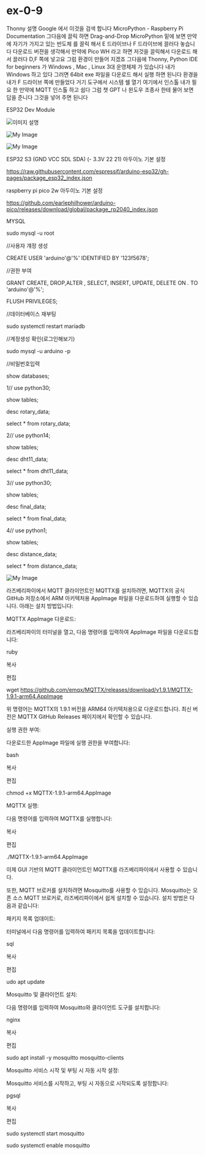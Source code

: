 # ex-0-9

Thonny 설명 Google 에서 이것을 검색 합니다 MicroPython - Raspberry Pi Documentation
그다음에 끌릭 하면 Drag-and-Drop MicroPython 밑에 보면 만약에 자기가 가지고 있는 반도체
를 끌릭 해서 E 드라이브나 F 드라이브에 끌러다 놓습니다 다운로드 버젼을 생각해서 만약에 
Pico WH 라고 하면 저것을 끌릭해서 다운로드 해서 끌러다 D,F 쪽에 넣고요 그럼 환경이 만들어
지겠죠 그다음에 Thonny, Python IDE for beginners 가 Windows , Mac , Linux 3대 운영체제
가 있습니다 내가 Windows 하고 있다 그러면 64bit exe 파일을 다운로드 해서 실행 하면 된니다
환경을 내가 F 드라이브 쪽에 만들었다 거기 도구에서 시스템 쉘 열기 여기에서 인스톨 내가 필요
한 만약에 MQTT 인스톨 하고 쉽다 그럼 챗 GPT 나 윈도우 조종사 한테 물어 보면 답을 준니다
그것을 넣어 주면 된니다

ESP32 Dev Module

![이미지 설명](https://github.com/suho9soft/ex-0-9/blob/main/%ED%99%94%EB%A9%B4%20%EC%BA%A1%EC%B2%98%202025-02-24%20121747.png)

![My Image](https://github.com/suho9soft/ex-0-9/blob/main/%ED%99%94%EB%A9%B4%20%EC%BA%A1%EC%B2%98%202025-02-24%20122428.png)

![My Image](https://github.com/suho9soft/ex-0-9/blob/main/%ED%99%94%EB%A9%B4%20%EC%BA%A1%EC%B2%98%202025-02-26%20025319.png)

ESP32 S3 (GND VCC SDL SDA) (- 3.3V 22 21)
아두이노 기본 설정

https://raw.githubusercontent.com/espressif/arduino-esp32/gh-pages/package_esp32_index.json

raspberry pi pico 2w 아두이노 기본 설정 

https://github.com/earlephilhower/arduino-pico/releases/download/global/package_rp2040_index.json

MYSQL

sudo mysql -u root

//사용자 걔정 생성

CREATE USER 'arduino'@'%' IDENTIFIED BY '123f5678';

//권한 부여

GRANT CREATE, DROP,ALTER , SELECT, INSERT, UPDATE, DELETE ON *.* TO 'arduino'@'%';

FLUSH PRIVILEGES;

//데이터베이스 재부팅

sudo systemctl restart mariadb

//계정생성 확인(로그인해보기)

sudo mysql -u arduino -p

//비밀번호입력

show databases;

1// use python30;

show tables;

desc rotary_data;

select * from rotary_data;

2// use python14;

show tables;

desc dht11_data;

select * from dht11_data;

3// use python30;

show tables;

desc final_data;

select * from final_data;

4// use python1;

show tables;

desc distance_data;

select * from distance_data;

![My Image](https://github.com/suho9soft/ex-0-9/blob/main/%ED%99%94%EB%A9%B4%20%EC%BA%A1%EC%B2%98%202025-02-21%20004948.png)




라즈베리파이에서 MQTT 클라이언트인 MQTTX를 설치하려면, MQTTX의 공식 GitHub 저장소에서 ARM 아키텍처용 AppImage 파일을 다운로드하여 실행할 수 있습니다. 아래는 설치 방법입니다:

MQTTX AppImage 다운로드:

라즈베리파이의 터미널을 열고, 다음 명령어를 입력하여 AppImage 파일을 다운로드합니다:

ruby

복사

편집

wget https://github.com/emqx/MQTTX/releases/download/v1.9.1/MQTTX-1.9.1-arm64.AppImage

위 명령어는 MQTTX의 1.9.1 버전을 ARM64 아키텍처용으로 다운로드합니다. 최신 버전은 MQTTX GitHub Releases 페이지에서 확인할 수 있습니다.

실행 권한 부여:

다운로드한 AppImage 파일에 실행 권한을 부여합니다:

bash

복사

편집

chmod +x MQTTX-1.9.1-arm64.AppImage

MQTTX 실행:

다음 명령어를 입력하여 MQTTX를 실행합니다:

복사

편집

./MQTTX-1.9.1-arm64.AppImage

이제 GUI 기반의 MQTT 클라이언트인 MQTTX를 라즈베리파이에서 사용할 수 있습니다.

또한, MQTT 브로커를 설치하려면 Mosquitto를 사용할 수 있습니다. Mosquitto는 오픈 소스 MQTT 브로커로, 라즈베리파이에서 쉽게 설치할 수 있습니다. 설치 방법은 다음과 같습니다:

패키지 목록 업데이트:

터미널에서 다음 명령어를 입력하여 패키지 목록을 업데이트합니다:

sql

복사

편집

udo apt update

Mosquitto 및 클라이언트 설치:

다음 명령어를 입력하여 Mosquitto와 클라이언트 도구를 설치합니다:

nginx

복사

편집

sudo apt install -y mosquitto mosquitto-clients

Mosquitto 서비스 시작 및 부팅 시 자동 시작 설정:

Mosquitto 서비스를 시작하고, 부팅 시 자동으로 시작되도록 설정합니다:

pgsql

복사

편집

sudo systemctl start mosquitto

sudo systemctl enable mosquitto
